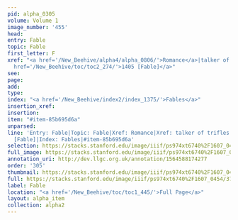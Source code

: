 ```yaml
---
pid: alpha_0305
volume: Volume 1
image_number: '455'
head: 
entry: Fable
topic: Fable
first_letter: F
xref: "<a href='/New_Beehive/alpha4/alpha_0806/'>Romance</a>|talker of trifles|<a
  href='/New_Beehive/toc/toc2_274/'>1405 [Fable]</a>"
see: 
page: 
add: 
type: 
index: "<a href='/New_Beehive/index2/index_1375/'>Fables</a>"
insertion_xref: 
insertion: 
item: "#item-85b695d6a"
unparsed: 
line: 'Entry: Fable|Topic: Fable|Xref: Romance|Xref: talker of trifles|XRef: 1405
  [Fable]|Index: Fables|#item-85b695d6a'
selection: https://stacks.stanford.edu/image/iiif/ps974xt6740%2F1607_0454/371,4101,3081,488/full/0/default.jpg
full_image: https://stacks.stanford.edu/image/iiif/ps974xt6740%2F1607_0454/full/full/0/default.jpg
annotation_uri: http://dev.llgc.org.uk/annotation/1564588174277
order: '305'
thumbnail: https://stacks.stanford.edu/image/iiif/ps974xt6740%2F1607_0454/371,4101,600,180/250,/0/default.jpg
full: https://stacks.stanford.edu/image/iiif/ps974xt6740%2F1607_0454/371,4101,3081,488/full/0/default.jpg
label: Fable
location: "<a href='/New_Beehive/toc/toc1_445/'>Full Page</a>"
layout: alpha_item
collection: alpha2
---
```

